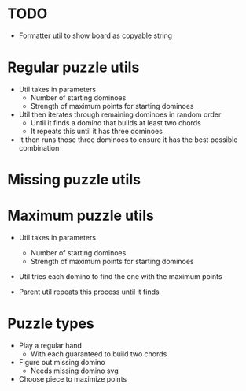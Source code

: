 # TODO
* Formatter util to show board as copyable string

# Regular puzzle utils
* Util takes in parameters
    * Number of starting dominoes
    * Strength of maximum points for starting dominoes
* Util then iterates through remaining dominoes in random order
    * Until it finds a domino that builds at least two chords
    * It repeats this until it has three dominoes
* It then runs those three dominoes to ensure it has the best possible combination

# Missing puzzle utils

# Maximum puzzle utils
* Util takes in parameters
    * Number of starting dominoes
    * Strength of maximum points for starting dominoes

* Util tries each domino to find the one with the maximum points
* Parent util repeats this process until it finds

# Puzzle types
* Play a regular hand
    * With each guaranteed to build two chords
* Figure out missing domino
    * Needs missing domino svg
* Choose piece to maximize points